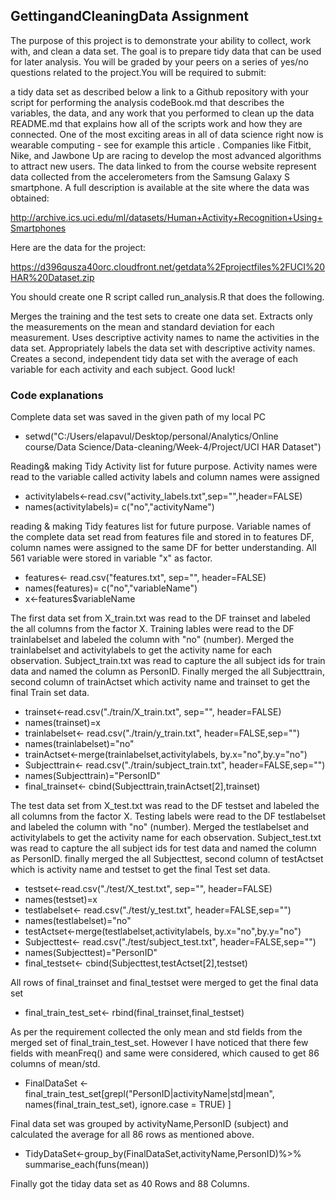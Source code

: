 ## GettingandCleaningData Assignment

The purpose of this project is to demonstrate your ability to collect, work with, and clean a data set. The goal is to prepare tidy data that can be used for later analysis. You will be graded by your peers on a series of yes/no questions related to the project.You will be required to submit:

a tidy data set as described below
a link to a Github repository with your script for performing the analysis
codeBook.md that describes the variables, the data, and any work that you performed to clean up the data
README.md that explains how all of the scripts work and how they are connected.
One of the most exciting areas in all of data science right now is wearable computing - see for example this article . Companies like Fitbit, Nike, and Jawbone Up are racing to develop the most advanced algorithms to attract new users. The data linked to from the course website represent data collected from the accelerometers from the Samsung Galaxy S smartphone. A full description is available at the site where the data was obtained:

http://archive.ics.uci.edu/ml/datasets/Human+Activity+Recognition+Using+Smartphones

Here are the data for the project:

https://d396qusza40orc.cloudfront.net/getdata%2Fprojectfiles%2FUCI%20HAR%20Dataset.zip

You should create one R script called run_analysis.R that does the following.

Merges the training and the test sets to create one data set.
Extracts only the measurements on the mean and standard deviation for each measurement.
Uses descriptive activity names to name the activities in the data set.
Appropriately labels the data set with descriptive activity names.
Creates a second, independent tidy data set with the average of each variable for each activity and each subject.
Good luck!

### Code explanations
Complete data set was saved in the given path of my local PC

* setwd("C:/Users/elapavul/Desktop/personal/Analytics/Online course/Data Science/Data-cleaning/Week-4/Project/UCI HAR Dataset")

Reading& making Tidy Activity list for future purpose. Activity names were read to the variable called activity labels and column names were assigned

* activitylabels<-read.csv("activity_labels.txt",sep="",header=FALSE)
* names(activitylabels)= c("no","activityName")

reading & making Tidy features list for future purpose. Variable names of the complete data set read from features file  and stored in to  features DF,
column names were assigned to the same DF for  better understanding. All 561 variable were stored in variable "x" as factor.

* features<- read.csv("features.txt", sep="", header=FALSE)
* names(features)= c("no","variableName")
* x<-features$variableName


The first data set from X_train.txt was read to the DF trainset and labeled the all columns from the factor X.
Training lables were read to the DF trainlabelset and labeled the column with "no" (number). Merged the trainlabelset and activitylabels
to get the activity name for each observation. Subject_train.txt was read to capture the all subject ids for train data and named the column as PersonID.
Finally merged the all Subjecttrain, second column of trainActset which activity name and trainset to get the final Train set data.


* trainset<-read.csv("./train/X_train.txt", sep="", header=FALSE)
* names(trainset)=x
* trainlabelset<- read.csv("./train/y_train.txt", header=FALSE,sep="")
* names(trainlabelset)="no"
* trainActset<-merge(trainlabelset,activitylabels,  by.x="no",by.y="no")
* Subjecttrain<- read.csv("./train/subject_train.txt", header=FALSE,sep="")
* names(Subjecttrain)="PersonID"
* final_trainset<- cbind(Subjecttrain,trainActset[2],trainset)

The test data set from X_test.txt was read to the DF testset and labeled the all columns from the factor X.
Testing labels were read to the DF testlabelset and labeled the column with "no" (number). Merged the testlabelset and activitylabels
to get the activity name for each observation. Subject_test.txt was read to capture the  all subject ids for test data and named the column as PersonID.
finally merged the all Subjecttest, second column of testActset which is activity name and testset to get the final Test set data.


* testset<-read.csv("./test/X_test.txt", sep="", header=FALSE)
* names(testset)=x
* testlabelset<- read.csv("./test/y_test.txt", header=FALSE,sep="")
* names(testlabelset)="no"
* testActset<-merge(testlabelset,activitylabels,  by.x="no",by.y="no")
* Subjecttest<- read.csv("./test/subject_test.txt", header=FALSE,sep="")
* names(Subjecttest)="PersonID"
* final_testset<- cbind(Subjecttest,testActset[2],testset)

All rows of final_trainset and final_testset were merged  to get the final data set

* final_train_test_set<- rbind(final_trainset,final_testset)

As per the requirement collected the only mean and std fields from the merged set of final_train_test_set. However I have noticed that there few fields 
with meanFreq() and same were considered, which caused to get 86 columns of mean/std.

* FinalDataSet <-final_train_test_set[grepl("PersonID|activityName|std|mean", names(final_train_test_set), ignore.case = TRUE) ]

Final data set was grouped by activityName,PersonID (subject) and calculated the average for all 86 rows as mentioned above.
* TidyDataSet<-group_by(FinalDataSet,activityName,PersonID)%>% summarise_each(funs(mean))

Finally got the tiday data set as 40 Rows and 88 Columns.